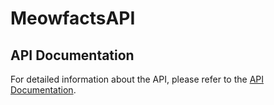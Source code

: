 # MeowfactsAPI

## API Documentation

For detailed information about the API, please refer to the [API Documentation](https://web.postman.co/workspace/291207d5-1073-4eda-b783-3fd9231b4116/documentation/36297486-714f92e6-3e27-4fe0-9031-1d26909ee2c8).
